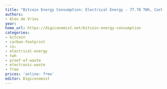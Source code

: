 ```yaml
---
title: "Bitcoin Energy Consumption: Electrical Energy - 77.78 TWh, Carbon Footprint - 36.95 Mt CO₂, Electronic Waste - 10.97 kt"
authors:
- Alex de Vries
year:
home_url: https://digiconomist.net/bitcoin-energy-consumption
categories:
- bitcoin
- carbon-footprint
- co₂
- electrical-energy
- twh
- proof-of-waste
- electronic-waste
- free
prices: 'online: free'
editor: Digiconomist
---
```

